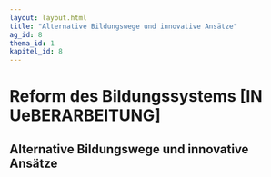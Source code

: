 ```yaml
---
layout: layout.html
title: "Alternative Bildungswege und innovative Ansätze"
ag_id: 8
thema_id: 1
kapitel_id: 8
---
```


# Reform des Bildungssystems [IN UeBERARBEITUNG]

## Alternative Bildungswege und innovative Ansätze
